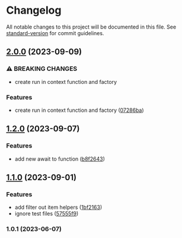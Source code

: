 # Changelog

All notable changes to this project will be documented in this file. See [standard-version](https://github.com/conventional-changelog/standard-version) for commit guidelines.

## [2.0.0](https://github.com/albizures/only-fns/compare/v1.2.0...v2.0.0) (2023-09-09)


### ⚠ BREAKING CHANGES

* create run in context function and factory

### Features

* create run in context function and factory ([07286ba](https://github.com/albizures/only-fns/commit/07286ba7c065bf3a971cb13cd1b6644726326ab7))

## [1.2.0](https://github.com/albizures/only-fns/compare/v1.1.0...v1.2.0) (2023-09-07)


### Features

* add new await to function ([b8f2643](https://github.com/albizures/only-fns/commit/b8f2643ba465c0d75b2da7ff2cdfd6a9f07bfc3c))

## [1.1.0](https://github.com/albizures/only-fns/compare/v1.0.1...v1.1.0) (2023-09-01)


### Features

* add filter out item helpers ([1bf2163](https://github.com/albizures/only-fns/commit/1bf2163d0ce2ffa7c947ff4e88b12bc8dba0233b))
* ignore test files ([57555f9](https://github.com/albizures/only-fns/commit/57555f93696f7cf87cabe71ca3efeb2e2937031d))

### 1.0.1 (2023-06-07)
